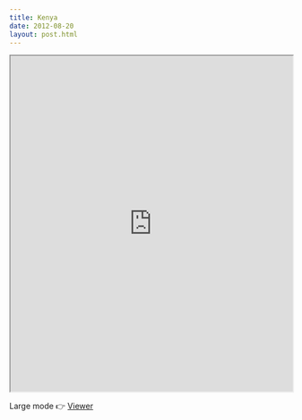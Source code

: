```yaml
---
title: Kenya
date: 2012-08-20
layout: post.html
---
```


<div class="mapParent">
    <iframe id="kenya"
        width="100%"
        height="600px"
        src="http://devseed.com/project-connect-visualizations/countries/kenya_map/">
    </iframe>
</div>

Large mode 👉 [Viewer](../../countries/kenya_map/)